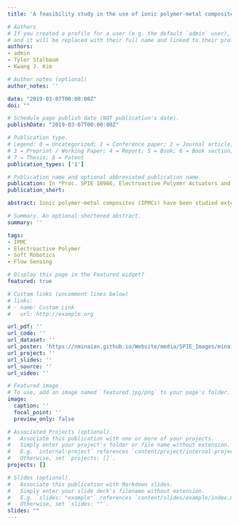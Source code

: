 ```yaml
---
title: 'A feasibility study in the use of ionic polymer-metal composites in rectangular cantilever form as flow sensor devices'

# Authors
# If you created a profile for a user (e.g. the default `admin` user), write the username (folder name) here
# and it will be replaced with their full name and linked to their profile.
authors:
- admin
- Tyler Stalbaum
- Kwang J. Kim

# Author notes (optional)
author_notes: ''

date: "2019-03-07T00:00:00Z"
doi: ""

# Schedule page publish date (NOT publication's date).
publishDate: "2019-03-07T00:00:00Z"

# Publication type.
# Legend: 0 = Uncategorized; 1 = Conference paper; 2 = Journal article;
# 3 = Preprint / Working Paper; 4 = Report; 5 = Book; 6 = Book section;
# 7 = Thesis; 8 = Patent
publication_types: ['1']

# Publication name and optional abbreviated publication name.
publication: In *Proc. SPIE 10966, Electroactive Polymer Actuators and Devices (EAPAD) XXI*
publication_short:

abstract: Ionic polymer-metal composites (IPMCs) have been studied extensively in the field of actuation and sensing and have shown to have very promising sensing applications. In this study, we have utilized rectangular IPMC sensors to explore a range of measurable flow rates and the feasibility of using IPMCs as underwater sensors in a cantilever form, The sensor was subjected to flow speeds ranging from 16 to 235 mm/s. 

# Summary. An optional shortened abstract.
summary: ''

tags:
- IPMC
- Electroactive Polymer
- Soft Robotics
- Flow Sensing 

# Display this page in the Featured widget?
featured: true

# Custom links (uncomment lines below)
# links:
# - name: Custom Link
#   url: http://example.org

url_pdf: ''
url_code: ''
url_dataset: ''
url_poster: 'https://nminaian.github.io/Website/media/SPIE_Images/minaian_spie_2019.png'
url_project: ''
url_slides: ''
url_source: ''
url_video: ''

# Featured image
# To use, add an image named `featured.jpg/png` to your page's folder.
image:
  caption: ''
  focal_point: ''
  preview_only: false

# Associated Projects (optional).
#   Associate this publication with one or more of your projects.
#   Simply enter your project's folder or file name without extension.
#   E.g. `internal-project` references `content/project/internal-project/index.md`.
#   Otherwise, set `projects: []`.
projects: []

# Slides (optional).
#   Associate this publication with Markdown slides.
#   Simply enter your slide deck's filename without extension.
#   E.g. `slides: "example"` references `content/slides/example/index.md`.
#   Otherwise, set `slides: ""`.
slides: ""
---
```

